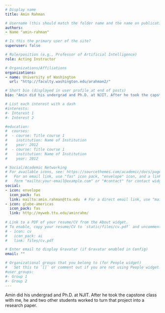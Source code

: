 ```yaml
---
# Display name
title: Amin Rahman

# Username (this should match the folder name and the name on publications)
authors:
- Name "amin-rahman"

# Is this the primary user of the site?
superuser: false

# Role/position (e.g., Professor of Artificial Intelligence)
role: Acting Instructor

# Organizations/Affiliations
organizations:
- name: University of Washington
  url: "http://faculty.washington.edu/arahman2/"

# Short bio (displayed in user profile at end of posts)
bio: "Amin did his undergrad and Ph.D. at NJIT. After he took the capstone class with me, he and two other students worked to turn that project into a research paper."

# List each interest with a dash
#interests:
#- Interest 1
#- Interest 2

#education:
#  courses:
#  - course: Title course 1
#    institution: Name of Institution
#    year: 2012
#  - course: Title course 1
#    institution: Name of Institution
#    year: 2012

# Social/Academic Networking
# For available icons, see: https://sourcethemes.com/academic/docs/page-builder/#icons
#   For an email link, use "fas" icon pack, "envelope" icon, and a link in the
#   form "mailto:your-email@example.com" or "#contact" for contact widget.
social:
- icon: envelope
  icon_pack: fas
  link: mailto:amin.rahman@ttu.edu  # For a direct email link, use "mailto:test@example.org".
- icon: globe-americas
  icon_pack: fas
  link: http://myweb.ttu.edu/aminrahm/
    
# Link to a PDF of your resume/CV from the About widget.
# To enable, copy your resume/CV to `static/files/cv.pdf` and uncomment the lines below.
# - icon: cv
#   icon_pack: ai
#   link: files/cv.pdf

# Enter email to display Gravatar (if Gravatar enabled in Config)
email: ""

# Organizational groups that you belong to (for People widget)
#   Set this to `[]` or comment out if you are not using People widget.
#user_groups:
#- Group 1
#- Group 2
---
```

Amin did his undergrad and Ph.D. at NJIT. After he took the capstone class with me, he and two other students worked to turn that project into a research paper.
